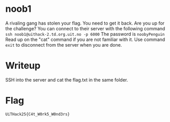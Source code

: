 # noob1

A rivaling gang has stolen your flag. You need to get it back. Are you up for the challenge?
You can connect to their server with the following command `ssh noob1@uithack-2.td.org.uit.no -p 6000`
The password is `noobyPenguin`
Read up on the "cat" command if you are not familiar with it.
Use command `exit` to disconnect from the server when you are done.


# Writeup

SSH into the server and cat the flag.txt in the same folder.

# Flag

```
UiTHack25{C4t_W0rk5_W0nd3rs}
```
